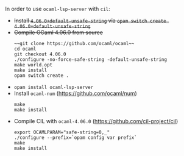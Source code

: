 In order to use `ocaml-lsp-server` with `cil`:
- ~~Install `4.06.0+default-unsafe-string` via `opam switch create 4.06.0+default-unsafe-string`~~
- ~~Compile OCaml 4.06.0 from source~~
  ```
  ~~git clone https://github.com/ocaml/ocaml~~
  cd ocaml
  git checkout 4.06.0
  ./configure -no-force-safe-string -default-unsafe-string
  make world.opt
  make install
  opam switch create .
  ```
- `opam install ocaml-lsp-server`
- Install `ocaml-num` (https://github.com/ocaml/num)
  ```
  make
  make install
  ```
- Compile CIL with `ocaml-4.06.0` (https://github.com/cil-project/cil) 
  ```
  export OCAMLPARAM="safe-string=0,_"
  ./configure --prefix=`opam config var prefix`
  make
  make install
  ```
